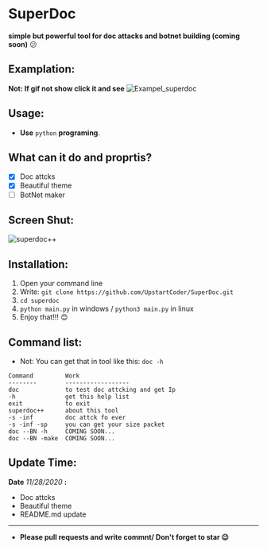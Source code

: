 # SuperDoc
**simple but powerful tool for doc attacks and botnet building (coming soon)** :confused:

## Examplation:
**Not: If gif not show click it and see**
![Exampel_superdoc](https://s17.picofile.com/file/8418893192/ezgif_com_gif_maker.gif)

## Usage:
- **Use** `python` **programing**.

## What can it do and proprtis?
- [x] Doc attcks
- [x] Beautiful theme
- [ ] BotNet maker

## Screen Shut:

<img title="superdoc++" src="https://s17.picofile.com/file/8417216718/imagetow.PNG"></img>

## Installation:
1. Open your command line
2. Write: `git clone https://github.com/UpstartCoder/SuperDoc.git`
3. `cd superdoc`
4. `python main.py` in windows / `python3 main.py` in linux
5. Enjoy that!!! :blush:

## Command list:
- Not: You can get that in tool like this: `doc -h`
```
Command         Work
--------        ------------------
doc             to test doc attcking and get Ip
-h              get this help list
exit            to exit
superdoc++      about this tool
-s -inf         doc attck fo ever
-s -inf -sp     you can get your size packet
doc --BN -h     COMING SOON...
doc --BN -make  COMING SOON...
```

## Update Time:
**Date** *11/28/2020* **:**
- Doc attcks
- Beautiful theme
- README.md update
<hr>

- **Please pull requests and write commnt/ Don't forget to star :wink:**
